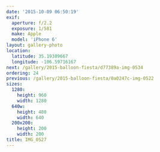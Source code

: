 ```yaml
---
date: '2015-10-09 06:50:19'
exif:
  aperture: f/2.2
  exposure: 1/581
  make: Apple
  model: 'iPhone 6'
layout: gallery-photo
location:
  latitude: 35.19389667
  longitude: -106.59716167
next: /gallery/2015-balloon-fiesta/d77389a-img-0534
ordering: 24
previous: /gallery/2015-balloon-fiesta/0a0247c-img-0522
sizes:
  1280:
    height: 960
    width: 1280
  640w:
    height: 480
    width: 640
  200x200:
    height: 200
    width: 200
title: IMG_0527
---
```


